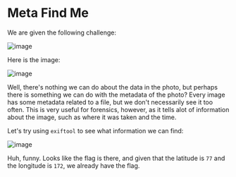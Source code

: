 # Meta Find Me

We are given the following challenge:

![image](https://user-images.githubusercontent.com/24576987/33193558-88ff7704-d097-11e7-8f41-2b572bf4c524.png)

Here is the image:

![image](https://user-images.githubusercontent.com/24576987/33193580-b535aa96-d097-11e7-810a-a2957e17ccd5.png)

Well, there's nothing we can do about the data in the photo, but perhaps there is something we can do with the metadata of the photo? Every image has some metadata related to a file, but we don't necessarily see it too often. This is very useful for forensics, however, as it tells alot of information about the image, such as where it was taken and the time.

Let's try using `exiftool` to see what information we can find:

![image](https://user-images.githubusercontent.com/24576987/33193607-e7d7e6bc-d097-11e7-927a-3585163001bb.png)

Huh, funny. Looks like the flag is there, and given that the latitude is `77` and the longitude is `172`, we already have the flag.
